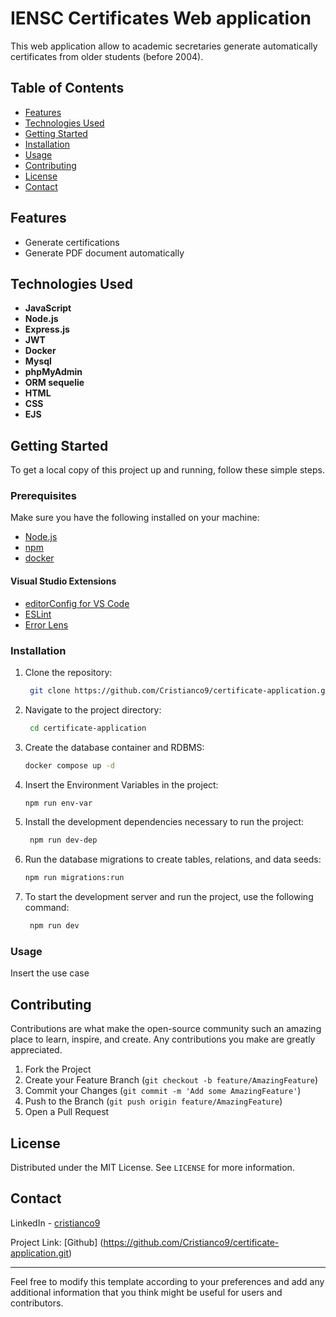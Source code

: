 # IENSC Certificates Web application
This web application allow to academic secretaries generate automatically
certificates from older students (before 2004).

## Table of Contents

- [Features](#features)
- [Technologies Used](#technologies-used)
- [Getting Started](#getting-started)
- [Installation](#installation)
- [Usage](#usage)
- [Contributing](#contributing)
- [License](#license)
- [Contact](#contact)

## Features

- Generate certifications
- Generate PDF document automatically

## Technologies Used

- **JavaScript**
- **Node.js**
- **Express.js**
- **JWT**
- **Docker**
- **Mysql**
- **phpMyAdmin**
- **ORM sequelie**
- **HTML**
- **CSS**
- **EJS**

## Getting Started

To get a local copy of this project up and running, follow these simple steps.

### Prerequisites

Make sure you have the following installed on your machine:

- [Node.js](https://nodejs.org/en/)
- [npm](https://www.npmjs.com/)
- [docker](https://www.docker.com/)

#### Visual Studio Extensions
- [editorConfig for VS Code](https://marketplace.visualstudio.com/items?itemName=EditorConfig.EditorConfig)
- [ESLint](https://marketplace.visualstudio.com/items?itemName=dbaeumer.vscode-eslint)
- [Error Lens](https://marketplace.visualstudio.com/items?itemName=usernamehw.errorlens)

### Installation

1. Clone the repository:

   ```sh
    git clone https://github.com/Cristianco9/certificate-application.git
   ```

2. Navigate to the project directory:

   ```sh
    cd certificate-application
   ```

3. Create the database container and RDBMS:
    ```bash
    docker compose up -d
    ```

4. Insert the Environment Variables in the project:
    ```bash
    npm run env-var
    ```

5. Install the development dependencies necessary to run the project:

   ```sh
    npm run dev-dep
   ```

6. Run the database migrations to create tables, relations, and data seeds:
    ```bash
    npm run migrations:run
    ```

7. To start the development server and run the project, use the following command:

   ```sh
    npm run dev
   ```

### Usage

Insert the use case

## Contributing

Contributions are what make the open-source community such an amazing place to
learn, inspire, and create. Any contributions you make are greatly appreciated.

1. Fork the Project
2. Create your Feature Branch (`git checkout -b feature/AmazingFeature`)
3. Commit your Changes (`git commit -m 'Add some AmazingFeature'`)
4. Push to the Branch (`git push origin feature/AmazingFeature`)
5. Open a Pull Request

## License
Distributed under the MIT License. See `LICENSE` for more information.

## Contact
LinkedIn - [cristianco9](https://www.linkedin.com/in/cristianco9/)

Project Link: [Github]
(https://github.com/Cristianco9/certificate-application.git)

---

Feel free to modify this template according to your preferences and add any
additional information that you think might be useful for users and contributors.
